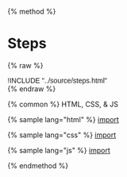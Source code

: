 
{% method %}
# Steps
{% raw %}
<div class='styleguidebody'>
<style>
@import url('https://fonts.googleapis.com/css?family=Overpass:100,100i,200,200i,300,300i,400,400i,600,600i,700,700i,800,800i,900,900i&subset=latin-ext');
.styleguidebody {
  font-family: "Overpass", sans-serif;
}
</style>
!INCLUDE "../source/steps.html"

</div>
{% endraw %}

{% common %}
HTML, CSS, & JS

{% sample lang="html" %}
[import](../source/steps.html)


{% sample lang="css" %}
[import](../source/css/steps.css)


{% sample lang="js" %}
[import](../source/js/steps.js)


{% endmethod %}
